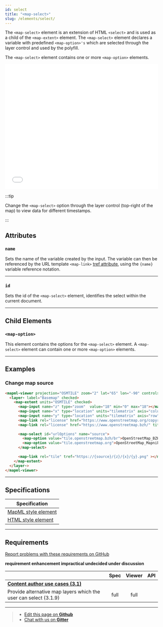 ```yaml
---
id: select
title: "<map-select>"
slug: /elements/select/
---
```


The `<map-select>` element is an extension of HTML `<select>` and is used as a child of the `<map-extent>` element. The `<map-select>` element declares a variable with predefined `<map-option>'s` which are selected through the layer control and used by the polyfill.

The `<map-select>` element contains one or more `<map-option>` elements.

<iframe src="../../../demo/map-select-demo/" title="MapML Demo" height="410" width="100%" scrolling="no" frameBorder="0"></iframe>

:::tip

Change the `<map-select>` option through the layer control (top-right of the map) to view data for different timestamps.

:::

## Attributes

### `name`
Sets the name of the variable created by the input. The variable can then be 
referenced by the URL template `<map-link>` [tref attribute](../link#tref), 
using the `{name}` variable reference notation.

---

### `id`
Sets the id of the `<map-select>` element, identifies the select within the current document.

---

## Child Elements

### `<map-option>`

This element contains the options for the `<map-select>` element. A `<map-select>` element can contain one or more `<map-option>` elements.

---

## Examples

### Change map source
```html
<mapml-viewer projection="OSMTILE" zoom="2" lat="65" lon="-90" controls="">
  <layer- label="Basemap" checked>
    <map-extent units="OSMTILE" checked>
      <map-input name="z" type="zoom"  value="18" min="0" max="18"></map-input>
      <map-input name="x" type="location" units="tilematrix" axis="column" min="0"  max="262144" ></map-input>
      <map-input name="y" type="location" units="tilematrix" axis="row" min="0"  max="262144" ></map-input>
      <map-link rel="license" href="https://www.openstreetmap.org/copyright" title="OpenStreetMap"></map-link>
      <map-link rel="license" href="https://www.openstreetmap.bzh/" title="Breton OpenStreetMap Team"></map-link>
      
      <map-select id="urlOptions" name="source">
        <map-option value="tile.openstreetmap.bzh/br">OpenStreetMap_BZH</map-option>
        <map-option value="tile.openstreetmap.org">OpenStreetMap_Mapnik</map-option>    
      </map-select>
      
      <map-link rel="tile" tref="https://{source}/{z}/{x}/{y}.png" ></map-link>
    </map-extent>
  </layer->
</mapml-viewer>
```

---

## Specifications

| Specification                                                |
|--------------------------------------------------------------|
| [MapML style element](https://maps4html.org/MapML-Specification/spec/#the-select-element-0) |
| [HTML style element](https://html.spec.whatwg.org/multipage/form-elements.html#the-select-element) |

---

## Requirements

[Report problems with these requirements on GitHub](https://github.com/Maps4HTML/HTML-Map-Element-UseCases-Requirements/issues/new?title=-SUMMARIZE+THE+PROBLEM-&body=-DESCRIBE+THE+PROBLEM-)

<p><b><span class="requirement">requirement</span>
<span class="enhancement">enhancement</span>
<span class="impractical">impractical</span>
<span class="undecided">undecided</span>
<span class="discussion">under discussion</span></b></p>

|  | Spec | Viewer | API |
|:---------------------------------------------------------------------------------|:------: |:-----: |:---: |
| [**Content author use cases (3.1)**](https://maps4html.org/HTML-Map-Element-UseCases-Requirements/#content-author-use-cases) |  |  |  |
|                 <div class="undecided"> Provide alternative map layers which the user can select (3.1.9)</div>             | full | full |  |

---

> - [Edit this page on **Github**](https://github.com/Maps4HTML/web-map-doc/edit/main/docs/elements/select.md)
> - [Chat with us on **Gitter**](https://gitter.im/Maps4HTML/chat)